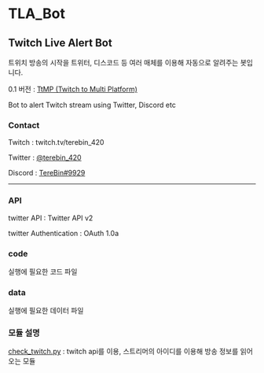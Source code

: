 # TLA_Bot

## Twitch Live Alert Bot
트위치 방송의 시작을 트위터, 디스코드 등 여러 매체를 이용해 자동으로 알려주는 봇입니다.

0.1 버전 : [TtMP (Twitch to Multi Platform)](https://github.com/TereBin/Twitch_to_Multi_Platform)

Bot to alert Twitch stream using Twitter, Discord etc

### Contact
Twitch : twitch.tv/terebin_420

Twitter : [@terebin_420](https://twitter.com/TereBin_420)

Discord : [TereBin#9929](https://www.discord.com/users/537256771501424640)

---
### 

### API
twitter API : Twitter API v2

twitter Authentication : OAuth 1.0a

### code
실행에 필요한 코드 파일
### data
실행에 필요한 데이터 파일


### 모듈 설명
[check_twitch.py](https://github.com/TereBin/TLA_Bot/blob/main/code/check_twitch.py) : twitch api를 이용, 스트리머의 아이디를 이용해 방송 정보를 읽어오는 모듈
